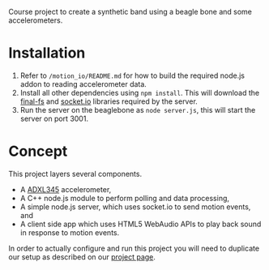 Course project to create a synthetic band using a beagle bone and some accelerometers.

# Installation

1. Refer to `/motion_io/README.md` for how to build the required node.js addon to reading accelerometer data.
2. Install all other dependencies using `npm install`. This will download the [final-fs](https://github.com/finalclass/final-fs) and [socket.io](http://socket.io) libraries required by the server.
3. Run the server on the beaglebone as `node server.js`, this will start the server on port 3001.

# Concept

This project layers several components.

* A [ADXL345](http://www.analog.com/static/imported-files/data_sheets/ADXL345.pdf) accelerometer,
* A C++ node.js module to perform polling and data processing,
* A simple node.js server, which uses socket.io to send motion events, and
* A client side app which uses HTML5 WebAudio APIs to play back sound in response to motion events.

In order to actually configure and run this project you will need to duplicate our setup as described on our [project page](http://elinux.org/ECE497_Project_Makeshift_Drums).